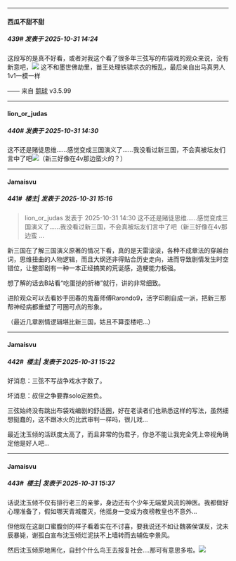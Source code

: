 ﻿
*****

####  西瓜不甜不甜  
##### 439#       发表于 2025-10-31 14:24

这段写的是真不好看，或者对我这个看了很多年三弦写的布袋戏的观众来说，没有新意吧，<img src="https://static.stage1st.com/image/smiley/face2017/009.gif" referrerpolicy="no-referrer"> 这不和墨世佛劫里，苗王处理铁骕求衣的叛乱，最后亲自出马真男人1v1一模一样

—— 来自 [鹅球](https://www.pgyer.com/GcUxKd4w) v3.5.99


*****

####  lion_or_judas  
##### 440#       发表于 2025-10-31 14:30

这不还是赌徒思维……感觉变成三国演义了……我没看过新三国，不会真被坛友们言中了吧<img src="https://static.stage1st.com/image/smiley/face2017/001.png" referrerpolicy="no-referrer">（新三好像在4v那边蛮火的？）


*****

####  Jamaisvu  
##### 441#         楼主| 发表于 2025-10-31 15:16

<blockquote>lion_or_judas 发表于 2025-10-31 14:30
这不还是赌徒思维……感觉变成三国演义了……我没看过新三国，不会真被坛友们言中了吧（新三好像在4v那边蛮 ...</blockquote>
新三国在了解三国演义原著的情况下看，真的是天雷滚滚，各种不成章法的穿越台词，思维扭曲的人物逻辑，而且大纲还非得贴合历史走向，进而导致剧情发生时空错位，让整部剧有一种一本正经搞笑的荒诞感，造梗能力极强。

想了解的话去B站看“吃蛋挞的折棒”就行，讲的非常细致。

进阶观众可以去看妙手回春的鬼畜师傅Rarondo9，活字印刷自成一派，把新三那帮神经病都重塑了可圈可点的形象。

（最近几章剧情逻辑堪比新三国，姑且不算歪楼吧...）


*****

####  Jamaisvu  
##### 442#         楼主| 发表于 2025-10-31 15:22

好消息：三弦不写战争戏水字数了。

坏消息：叔侄之争要靠solo定胜负。

三弦始终没有跳出布袋戏编剧的舒适圈，好在老读者们也熟悉这样的写法，虽然细想挺蠢的，这不跟冰火的比武审判一样吗，很儿戏...

最近沈玉倾的活跃度太高了，而且非常的伪君子，你总不能让我完全凭上帝视角确定他是好人吧...


*****

####  Jamaisvu  
##### 443#         楼主| 发表于 2025-10-31 15:37

话说沈玉倾不仅有排行老三的亲爹，身边还有个少年无端爱风流的神医。我都做好心理准备了，假如哪天青城覆灭，他摇身一变成为夜榜教皇也不意外...

但他现在这副口蜜腹剑的样子看着实在不讨喜，要我说还不如让魏袭侯谋反，沈未辰暴毙，谢孤白宣布沈玉倾烂泥扶不上墙转而去辅佐李景风。

然后沈玉倾原地黑化，自封个什么鸟王去报复社会....那可有意思多啦。<img src="https://static.stage1st.com/image/smiley/face2017/084.png" referrerpolicy="no-referrer">

